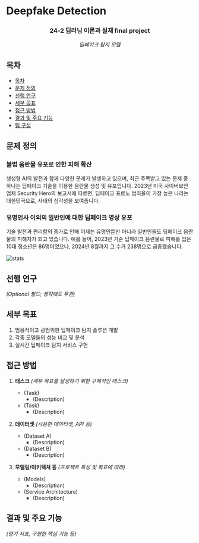 # Deepfake Detection <!-- omit from toc -->

<div align="center">
<h3>24-2 딥러닝 이론과 실재 final project</h3>

<em>딥페이크 탐지 모델</em>

</div>

## 목차
- [목차](#목차)
- [문제 정의](#문제-정의)
- [선행 연구](#선행-연구)
- [세부 목표](#세부-목표)
- [접근 방법](#접근-방법)
- [결과 및 주요 기능](#결과-및-주요-기능)
- [팀 구성](#팀-구성)

## 문제 정의
### 불법 음란물 유포로 인한 피해 확산 <!-- omit from toc -->
생성형 AI의 발전과 함께 다양한 문제가 발생하고 있으며, 최근 주목받고 있는 문제 중 하나는 딥페이크 기술을 이용한 음란물 생성 및 유포입니다. 2023년 미국 사이버보안 업체 Security Hero의 보고서에 따르면, 딥페이크 포르노 범죄율이 가장 높은 나라는 대한민국으로, 사태의 심각성을 보여줍니다.


### 유명인사 이외의 일반인에 대한 딥페이크 영상 유포 <!-- omit from toc -->
기술 발전과 편리함의 증가로 인해 이제는 유명인뿐만 아니라 일반인들도 딥페이크 음란물의 피해자가 되고 있습니다. 예를 들어, 2023년 기준 딥페이크 음란물로 피해를 입은 10대 청소년은 86명이었으나, 2024년 8월까지 그 수가 238명으로 급증했습니다.

![stats](static/statsbycountry.png)



## 선행 연구
*(Optional 필드; 생략해도 무관)*




## 세부 목표

1. 범용적이고 광범위한 딥페이크 탐지 솔루션 개발
2. 각종 모델들의 성능 비교 및 분석
3. 실시간 딥페이크 탐지 서비스 구현

## 접근 방법

1. **태스크** *(세부 목표를 달성하기 위한 구체적인 태스크)*
    - (Task)
        - (Description)
    - (Task)
        - (Description)

2. **데이터셋** *(사용한 데이터셋, API 등)*
    - (Dataset A)
        - (Description)
    - (Dataset B)
        - (Description)

3. **모델링/아키텍쳐 등** *(프로젝트 특성 및 목표에 따라)*
    - (Models)
        - (Description)
    - (Service Architecture)
        - (Description)

## 결과 및 주요 기능

*(평가 지표, 구현한 핵심 기능 등)*
